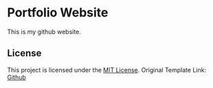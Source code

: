 # Portfolio Website

This is my github website.

## License

This project is licensed under the [MIT License](https://opensource.org/licenses/MIT).
Original Template Link: [Github](https://github.com/iluskaland/portfolio-template)
